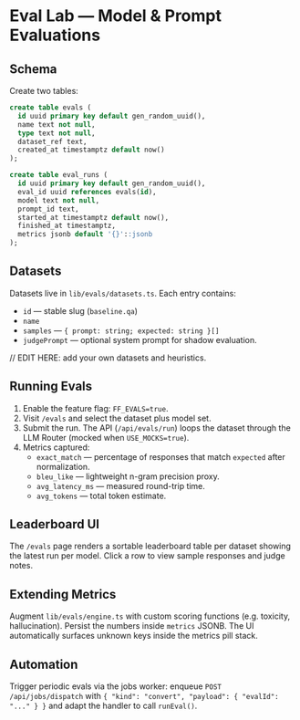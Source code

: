 # Eval Lab — Model & Prompt Evaluations

## Schema

Create two tables:

```sql
create table evals (
  id uuid primary key default gen_random_uuid(),
  name text not null,
  type text not null,
  dataset_ref text,
  created_at timestamptz default now()
);

create table eval_runs (
  id uuid primary key default gen_random_uuid(),
  eval_id uuid references evals(id),
  model text not null,
  prompt_id text,
  started_at timestamptz default now(),
  finished_at timestamptz,
  metrics jsonb default '{}'::jsonb
);
```

## Datasets

Datasets live in `lib/evals/datasets.ts`. Each entry contains:

- `id` — stable slug (`baseline.qa`)
- `name`
- `samples` — `{ prompt: string; expected: string }[]`
- `judgePrompt` — optional system prompt for shadow evaluation.

// EDIT HERE: add your own datasets and heuristics.

## Running Evals

1. Enable the feature flag: `FF_EVALS=true`.
2. Visit `/evals` and select the dataset plus model set.
3. Submit the run. The API (`/api/evals/run`) loops the dataset through the LLM Router (mocked when `USE_MOCKS=true`).
4. Metrics captured:
   - `exact_match` — percentage of responses that match `expected` after normalization.
   - `bleu_like` — lightweight n-gram precision proxy.
   - `avg_latency_ms` — measured round-trip time.
   - `avg_tokens` — total token estimate.

## Leaderboard UI

The `/evals` page renders a sortable leaderboard table per dataset showing the latest run per model.
Click a row to view sample responses and judge notes.

## Extending Metrics

Augment `lib/evals/engine.ts` with custom scoring functions (e.g. toxicity, hallucination). Persist the numbers inside
`metrics` JSONB. The UI automatically surfaces unknown keys inside the metrics pill stack.

## Automation

Trigger periodic evals via the jobs worker: enqueue `POST /api/jobs/dispatch` with `{ "kind": "convert", "payload": { "evalId": "..." } }`
and adapt the handler to call `runEval()`.
